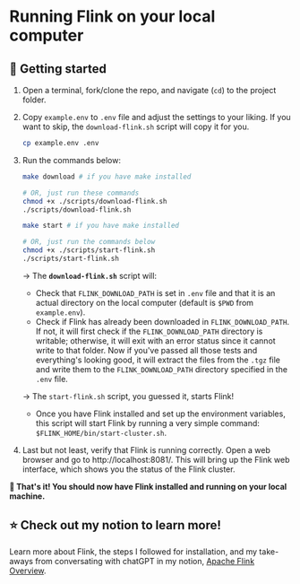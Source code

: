 # Running Flink on your local computer

## :rocket: Getting started

1. Open a terminal, fork/clone the repo, and navigate (`cd`) to the project folder.

2. Copy `example.env` to `.env` file and adjust the settings to your liking. If you want to skip, the `download-flink.sh` script will copy it for you.
    
    ```bash
    cp example.env .env
    ```

3. Run the commands below:

    ```bash
    make download # if you have make installed

    # OR, just run these commands
    chmod +x ./scripts/download-flink.sh
    ./scripts/download-flink.sh
    ```

    ```bash
    make start # if you have make installed

    # OR, just run the commands below
    chmod +x ./scripts/start-flink.sh
    ./scripts/start-flink.sh
    ```

    &rarr; The **`download-flink.sh`** script will:
    - Check that `FLINK_DOWNLOAD_PATH` is set in `.env` file and that it is an actual directory on the local computer (default is `$PWD` from `example.env`).
    - Check if Flink has already been downloaded in `FLINK_DOWNLOAD_PATH`. If not, it will first check if the `FLINK_DOWNLOAD_PATH` directory is writable; otherwise, it will exit with an error status since it cannot write to that folder. Now if you've passed all those tests and everything's looking good, it will extract the files from the `.tgz` file and write them to the `FLINK_DOWNLOAD_PATH` directory specified in the `.env` file.

    &rarr; The `start-flink.sh` script, you guessed it, starts Flink!
    - Once you have Flink installed and set up the environment variables, this script will start Flink by running a very simple command: `$FLINK_HOME/bin/start-cluster.sh`.

4. Last but not least, verify that Flink is running correctly. Open a web browser and go to http://localhost:8081/. This will bring up the Flink web interface, which shows you the status of the Flink cluster.

**:tada: That's it! You should now have Flink installed and running on your local machine.**

## :star: Check out my notion to learn more!

Learn more about Flink, the steps I followed for installation, and my take-aways from conversating with chatGPT in my notion, [Apache Flink Overview](https://schererjulie.notion.site/Apache-Flink-Overview-d39df57222164ceda09d7c4031cba5df).
